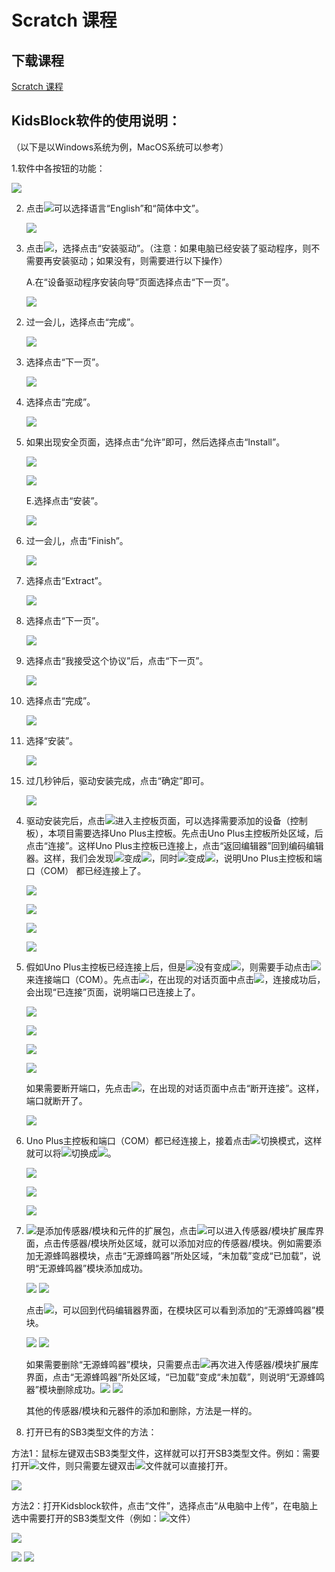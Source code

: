 # Scratch 课程

## 下载课程

[Scratch 课程](./Scratch%20课程.7z)

## KidsBlock软件的使用说明：

（以下是以Windows系统为例，MacOS系统可以参考）

1.软件中各按钮的功能：

![](media/9fda97dd6093f7f891bdc9ebebf4dccc.png)

2.  点击![](media/3dd044ace633a5f7218b0d19a55ff9cf.png)可以选择语言“English”和“简体中文”。

    ![](media/a26ac98fda5eb460bae6370e017e1869.png)

3.  点击![](media/ceea175e15c8425a1a70baaaf56d40b3.png)，选择点击“安装驱动”。（注意：如果电脑已经安装了驱动程序，则不需要再安装驱动；如果没有，则需要进行以下操作）

    A.在“设备驱动程序安装向导”页面选择点击“下一页”。

    ![](media/be8269c2e723ad6bb95a3027aaa96f5a.png)

<!-- -->

2.  过一会儿，选择点击“完成”。

    ![](media/0d8f2d15f93f9c162d590af9962160f4.png)

3.  选择点击“下一页”。

    ![](media/3a18d722c99f4c739f71f9de6dad3897.png)

4.  选择点击“完成”。

    ![](media/1d1562c2614b811ff0cb43da449985a1.png)

5.  如果出现安全页面，选择点击“允许”即可，然后选择点击“Install”。

    ![](media/726e0c8a971ebd698a2785aa0aa96b48.png)

    ![](media/55317031882e78e69fc63225e50219de.png)

    E.选择点击“安装”。

    ![](media/7f1a8c8dbe51711f213c382aeb0228c2.png)

6.  过一会儿，点击“Finish”。

    ![](media/06a890be5adedc1400ecd722634099e8.png)

7.  选择点击“Extract”。

    ![](media/8f99c1a32792b8d04f1986982b20edc8.png)

8.  选择点击“下一页”。

    ![](media/7b3b94085bb2012b4dab64a4d3ea6e1d.png)

9.  选择点击“我接受这个协议”后，点击“下一页”。

    ![](media/c176eaa9b8a278d497b5cb3aed623331.png)

10. 选择点击“完成”。

    ![](media/86e3fce6103bbd8e80f058d26b5fc77f.png)

11. 选择“安装”。

    ![](media/5a7ee544df41f82915ad7a07c5367988.png)

<!-- -->

15. 过几秒钟后，驱动安装完成，点击“确定”即可。

    ![](media/72f2d50822510f87b5320f674d24d8ea.png)

<!-- -->

4.  驱动安装完后，点击![](media/33193aae5cf46bccd050b84af65b9dde.png)进入主控板页面，可以选择需要添加的设备（控制板），本项目需要选择Uno     Plus主控板。先点击Uno Plus主控板所处区域，后点击“连接”。这样Uno     Plus主控板已连接上，点击“返回编辑器”回到编码编辑器。这样，我们会发现![](media/e3d5380fcd0890ff6320185808d7fab9.png)变成![](media/bd76cd78b23f7f309847e5d19bd5c4a1.png)，同时![](media/8cac6f60c26e2b10d1b2dc313ea5eb03.png)变成![](media/4f8778ff131729b181ea6ec292614a3c.png)，说明Uno     Plus主控板和端口（COM） 都已经连接上了。

    ![](media/dffb264fb8b7313928d1ae0f8d23b4d9.png)

    ![](media/2fce58968e59ac36c46a9a1f84193ef7.png)

    ![](media/3ff6136ef4a84bea34669b28e98ed032.png)

    ![](media/3858b4cf90a2d1b784f84148c24b1893.png)

5.  假如Uno     Plus主控板已经连接上后，但是![](media/8cac6f60c26e2b10d1b2dc313ea5eb03.png)没有变成![](media/4f8778ff131729b181ea6ec292614a3c.png)，则需要手动点击![](media/8cac6f60c26e2b10d1b2dc313ea5eb03.png)来连接端口（COM）。先点击![](media/8cac6f60c26e2b10d1b2dc313ea5eb03.png)，在出现的对话页面中点击![](media/a034167a19e4c273d77848c3df421dc3.png)，连接成功后，会出现“已连接”页面，说明端口已连接上了。

    ![](media/0565cad4c8bc481413810ddfe2cc6563.png)

    ![](media/22cd29b6a1a6970409239eb7e610dbb3.png)

    ![](media/e38ca3317bc7fa51081b680cc03f361f.png)

    ![](media/3858b4cf90a2d1b784f84148c24b1893.png)

    如果需要断开端口，先点击![](media/4f8778ff131729b181ea6ec292614a3c.png)，在出现的对话页面中点击“断开连接”。这样，端口就断开了。

    ![](media/0fbc2939ff2e68b5560c539b4650b09a.png)

6.  Uno     Plus主控板和端口（COM）都已经连接上，接着点击![](media/44a15c56037a5e48ecbb79a3ea02cd4c.png)切换模式，这样就可以将![](media/44a15c56037a5e48ecbb79a3ea02cd4c.png)切换成![](media/aa20eb800371bb25be725dd0ce5179c1.png)。

    ![](media/61708df8561a803dd18bed481c3c346e.png)

    ![](media/9a287742f97835138dcd4406f0df6b82.png)

    ![](media/55ad369b4b4c75633c9a2f5cc72842c4.png)

7.  ![](media/9964e0b31fc9846a7f64c57f51e47152.png)是添加传感器/模块和元件的扩展包，点击![](media/9964e0b31fc9846a7f64c57f51e47152.png)可以进入传感器/模块扩展库界面，点击传感器/模块所处区域，就可以添加对应的传感器/模块。例如需要添加无源蜂鸣器模块，点击“无源蜂鸣器”所处区域，“未加载”变成“已加载”，说明“无源蜂鸣器”模块添加成功。

    ![](media/ab404ddf34211da99090113c68b7fda9.png)
    ![](media/56cf4469ce156139822f9110557720cf.png)

    点击![](media/95039e92d5182ecb0bccc177aaec3f80.png)，可以回到代码编辑器界面，在模块区可以看到添加的“无源蜂鸣器”模块。

    ![](media/21aa846400778d79db7eb801e2b84058.png)
    ![](media/00bdd528d9f2b4f69673b85735d4cf4d.png)

    如果需要删除“无源蜂鸣器”模块，只需要点击![](media/9964e0b31fc9846a7f64c57f51e47152.png)再次进入传感器/模块扩展库界面，点击“无源蜂鸣器”所处区域，“已加载”变成“未加载”，则说明“无源蜂鸣器”模块删除成功。![](media/56cf4469ce156139822f9110557720cf.png)
    ![](media/ab404ddf34211da99090113c68b7fda9.png)

    其他的传感器/模块和元器件的添加和删除，方法是一样的。

8.  打开已有的SB3类型文件的方法：

方法1：鼠标左键双击SB3类型文件，这样就可以打开SB3类型文件。例如：需要打开![](media/2f17c9c0a70a25b0d8e3899e205e94cc.png)文件，则只需要左键双击![](media/2f17c9c0a70a25b0d8e3899e205e94cc.png)文件就可以直接打开。

![](media/d6d52424c2525b72aea53b8e7e9d59e3.png)

方法2：打开Kidsblock软件，点击“文件”，选择点击“从电脑中上传”，在电脑上选中需要打开的SB3类型文件（例如：![](media/2f17c9c0a70a25b0d8e3899e205e94cc.png)文件）

![](media/c8b69ae6e64fda3bae42967c3ad84d84.png)

![](media/785e415d6359f57fd08f5b78bb051b1c.png)
![](media/d6d52424c2525b72aea53b8e7e9d59e3.png)



